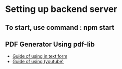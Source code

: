 # Setting up backend server

## To start, use command : npm start

## PDF Generator Using pdf-lib
- [Guide of using in text form]("https://www.honeybadger.io/blog/pdf-node/")
- [Guide of using (youtube)]("https://www.youtube.com/watch?v=WJoM4Yt2sgE")
